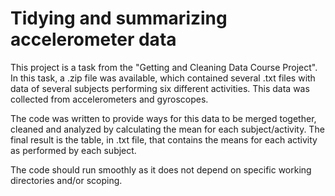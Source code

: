 # Tidying and summarizing accelerometer data

This project is a task from the "Getting and Cleaning Data Course Project". In this task, a .zip file was available, which contained several .txt files with data of several subjects performing six different activities. This data was collected from accelerometers and gyroscopes.

The code was written to provide ways for this data to be merged together, cleaned and analyzed by calculating the mean for each subject/activity. The final result is the table, in .txt file, that contains the means for each activity as performed by each subject.

The code should run smoothly as it does not depend on specific working directories and/or scoping.